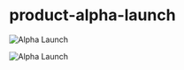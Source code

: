 # product-alpha-launch

![Alpha Launch](https://drive.google.com/open?id=0B80sKtB_VSqXN044Qmg0aHVWd28)

![Alpha Launch](https://drive.google.com/open?id=0B80sKtB_VSqXSUMyNkU0WHVsVzg)

